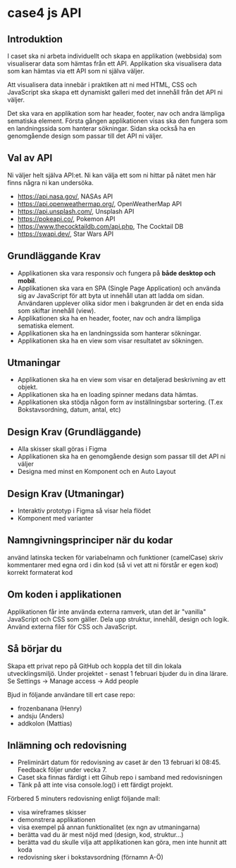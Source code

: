 # case4 js API

## Introduktion
I caset ska ni arbeta individuellt och skapa en applikation (webbsida) som visualiserar data som hämtas från ett API. Applikation ska visualisera data som kan hämtas via ett API som ni själva väljer.

Att visualisera data innebär i praktiken att ni med HTML, CSS och JavaScript ska skapa ett dynamiskt galleri med det innehåll från det API ni väljer.

Det ska vara en applikation som har header, footer, nav och andra lämpliga sematiska element. Första gången applikationen visas ska den fungera som en landningssida som hanterar sökningar. Sidan ska också ha en genomgående design som passar till det API ni väljer. 

## Val av API
Ni väljer helt själva API:et. Ni kan välja ett som ni hittar på nätet men här finns några ni kan undersöka.

- https://api.nasa.gov/, NASAs API
- https://api.openweathermap.org/, OpenWeatherMap API
- https://api.unsplash.com/, Unsplash API
- https://pokeapi.co/, Pokemon API
- https://www.thecocktaildb.com/api.php, The Cocktail DB
- https://swapi.dev/, Star Wars API

## Grundläggande Krav
- Applikationen ska vara responsiv och fungera på **både desktop och mobil**.
- Applikationen ska vara en SPA (Single Page Application) och använda sig av JavaScript för att byta ut innehåll utan att ladda om sidan. Användaren upplever olika sidor men i bakgrunden är det en enda sida som skiftar innehåll (view).
- Applikationen ska ha en header, footer, nav och andra lämpliga sematiska element.
- Applikationen ska ha en landningssida som hanterar sökningar.
- Applikationen ska ha en view som visar resultatet av sökningen.

## Utmaningar
- Applikationen ska ha en view som visar en detaljerad beskrivning av ett objekt.
- Applikationen ska ha en loading spinner medans data hämtas.
- Applikationen ska stödja någon form av inställningsbar sortering. (T.ex Bokstavsordning, datum, antal, etc)

## Design Krav (Grundläggande)
- Alla skisser skall göras i Figma
- Applikationen ska ha en genomgående design som passar till det API ni väljer
- Designa med minst en Komponent och en Auto Layout 

## Design Krav (Utmaningar)
- Interaktiv prototyp i Figma så visar hela flödet
- Komponent med varianter

## Namngivningsprinciper när du kodar
använd latinska tecken för variabelnamn och funktioner (camelCase)
skriv kommentarer med egna ord i din kod (så vi vet att ni förstår er egen kod)
korrekt formaterat kod

## Om koden i applikationen
Applikationen får inte använda externa ramverk, utan det är "vanilla" JavaScript och CSS som gäller. Dela upp struktur, innehåll, design och logik. Använd externa filer för CSS och JavaScript.

## Så börjar du
Skapa ett privat repo på GitHub och koppla det till din lokala utvecklingsmiljö. Under projektet - senast 1 februari bjuder du in dina lärare. Se Settings -> Manage access -> Add people

Bjud in följande användare till ert case repo:

- frozenbanana (Henry)
- andsju (Anders)
- addkolon (Mattias)

## Inlämning och redovisning
- Preliminärt datum för redovisning av caset är den 13 februari kl 08:45. Feedback följer under vecka 7.
- Caset ska finnas färdigt i ett Gihub repo i samband med redovisningen
- Tänk på att inte visa console.log() i ett färdigt projekt.

Förbered 5 minuters redovisning enligt följande mall:

- visa wireframes skisser
- demonstrera applikationen
- visa exempel på annan funktionalitet (ex ngn av utmaningarna)
- berätta vad du är mest nöjd med (design, kod, struktur...)
- berätta vad du skulle vilja att applikationen kan göra, men inte hunnit att koda
- redovisning sker i bokstavsordning (förnamn A-Ö)
